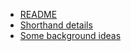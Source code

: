 
+ [README](index.html)
+ [Shorthand details](shorthand.html)
+ [Some background ideas](ideas.html)
